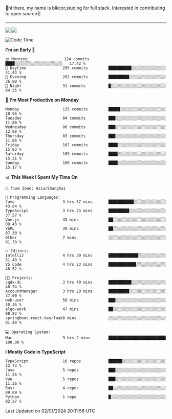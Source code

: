 👋hi there, my name is blkcor,studing for full stack.
Interested in contributing to open source✌️

<hr/>

![](https://github-readme-stats.vercel.app/api?username=blkcor)
<a href="https://github.com/blkcor/github-readme-stats">
    <img align="left" src="https://github-readme-stats.vercel.app/api/top-langs/?username=blkcor&hide=jupyter%20notebook,shaderlab,tex,c%23&langs_count=9" />
</a>


<!--START_SECTION:waka-->
![Code Time](http://img.shields.io/badge/Code%20Time-827%20hrs%2031%20mins-blue)

**I'm an Early 🐤** 

```text
🌞 Morning                124 commits         ████░░░░░░░░░░░░░░░░░░░░░   17.42 % 
🌆 Daytime                295 commits         ██████████░░░░░░░░░░░░░░░   41.43 % 
🌃 Evening                262 commits         █████████░░░░░░░░░░░░░░░░   36.80 % 
🌙 Night                  31 commits          █░░░░░░░░░░░░░░░░░░░░░░░░   04.35 % 
```
📅 **I'm Most Productive on Monday** 

```text
Monday                   135 commits         █████░░░░░░░░░░░░░░░░░░░░   18.96 % 
Tuesday                  84 commits          ███░░░░░░░░░░░░░░░░░░░░░░   11.80 % 
Wednesday                86 commits          ███░░░░░░░░░░░░░░░░░░░░░░   12.08 % 
Thursday                 83 commits          ███░░░░░░░░░░░░░░░░░░░░░░   11.66 % 
Friday                   107 commits         ████░░░░░░░░░░░░░░░░░░░░░   15.03 % 
Saturday                 109 commits         ████░░░░░░░░░░░░░░░░░░░░░   15.31 % 
Sunday                   108 commits         ████░░░░░░░░░░░░░░░░░░░░░   15.17 % 
```


📊 **This Week I Spent My Time On** 

```text
🕑︎ Time Zone: Asia/Shanghai

💬 Programming Languages: 
Java                     3 hrs 57 mins       ███████████░░░░░░░░░░░░░░   43.84 % 
TypeScript               3 hrs 23 mins       █████████░░░░░░░░░░░░░░░░   37.57 % 
Vue.js                   45 mins             ██░░░░░░░░░░░░░░░░░░░░░░░   08.43 % 
YAML                     39 mins             ██░░░░░░░░░░░░░░░░░░░░░░░   07.30 % 
Other                    7 mins              ░░░░░░░░░░░░░░░░░░░░░░░░░   01.38 % 

🔥 Editors: 
IntelliJ                 4 hrs 39 mins       █████████████░░░░░░░░░░░░   51.48 % 
VS Code                  4 hrs 23 mins       ████████████░░░░░░░░░░░░░   48.52 % 

🐱‍💻 Projects: 
cqdx-dc                  3 hrs 40 mins       ██████████░░░░░░░░░░░░░░░   40.74 % 
AccountManager           3 hrs 20 mins       █████████░░░░░░░░░░░░░░░░   37.00 % 
web-user                 56 mins             ███░░░░░░░░░░░░░░░░░░░░░░   10.36 % 
algo-work                47 mins             ██░░░░░░░░░░░░░░░░░░░░░░░   08.82 % 
springboot-react-keycloak8 mins              ░░░░░░░░░░░░░░░░░░░░░░░░░   01.48 % 

💻 Operating System: 
Mac                      9 hrs 2 mins        █████████████████████████   100.00 % 
```

**I Mostly Code in TypeScript** 

```text
TypeScript               10 repos            ██████░░░░░░░░░░░░░░░░░░░   22.73 % 
Java                     5 repos             ███░░░░░░░░░░░░░░░░░░░░░░   11.36 % 
Vue                      5 repos             ███░░░░░░░░░░░░░░░░░░░░░░   11.36 % 
Rust                     4 repos             ██░░░░░░░░░░░░░░░░░░░░░░░   09.09 % 
Python                   1 repo              █░░░░░░░░░░░░░░░░░░░░░░░░   02.27 % 
```




 Last Updated on 02/01/2024 20:11:56 UTC
<!--END_SECTION:waka-->



